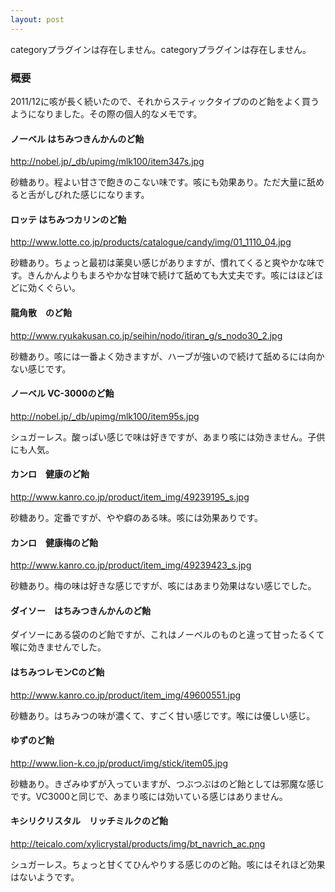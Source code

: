 ```yaml
---
layout: post
---
```

<p><span class="error">categoryプラグインは存在しません。</span><span class="error">categoryプラグインは存在しません。</span></p>
<h3>概要</h3>
<p>2011/12に咳が長く続いたので、それからスティックタイプののど飴をよく買うようになりました。その際の個人的なメモです。</p>
<h4>ノーベル はちみつきんかんのど飴</h4>
<p><a href="http://nobel.jp/_db/upimg/mlk100/item347s.jpg">http://nobel.jp/_db/upimg/mlk100/item347s.jpg</a></p>
<p>砂糖あり。程よい甘さで飽きのこない味です。咳にも効果あり。ただ大量に舐めると舌がしびれた感じになります。</p>
<h4>ロッテ はちみつカリンのど飴</h4>
<p><a href="http://www.lotte.co.jp/products/catalogue/candy/img/01_1110_04.jpg">http://www.lotte.co.jp/products/catalogue/candy/img/01_1110_04.jpg</a></p>
<p>砂糖あり。ちょっと最初は薬臭い感じがありますが、慣れてくると爽やかな味です。きんかんよりもまろやかな甘味で続けて舐めても大丈夫です。咳にはほどほどに効くぐらい。</p>
<h4>龍角散　のど飴</h4>
<p><a href="http://www.ryukakusan.co.jp/seihin/nodo/itiran_g/s_nodo30_2.jpg">http://www.ryukakusan.co.jp/seihin/nodo/itiran_g/s_nodo30_2.jpg</a></p>
<p>砂糖あり。咳には一番よく効きますが、ハーブが強いので続けて舐めるには向かない感じです。</p>
<h4>ノーベル VC-3000のど飴</h4>
<p><a href="http://nobel.jp/_db/upimg/mlk100/item95s.jpg">http://nobel.jp/_db/upimg/mlk100/item95s.jpg</a></p>
<p>シュガーレス。酸っぱい感じで味は好きですが、あまり咳には効きません。子供にも人気。</p>
<h4>カンロ　健康のど飴</h4>
<p><a href="http://www.kanro.co.jp/product/item_img/49239195_s.jpg">http://www.kanro.co.jp/product/item_img/49239195_s.jpg</a></p>
<p>砂糖あり。定番ですが、やや癖のある味。咳には効果ありです。</p>
<h4>カンロ　健康梅のど飴</h4>
<p><a href="http://www.kanro.co.jp/product/item_img/49239423_s.jpg">http://www.kanro.co.jp/product/item_img/49239423_s.jpg</a></p>
<p>砂糖あり。梅の味は好きな感じですが、咳にはあまり効果はない感じでした。</p>
<h4>ダイソー　はちみつきんかんのど飴</h4>
<p>ダイソーにある袋ののど飴ですが、これはノーベルのものと違って甘ったるくて喉に効きませんでした。</p>
<h4>はちみつレモンCのど飴</h4>
<p><a href="http://www.kanro.co.jp/product/item_img/49600551.jpg">http://www.kanro.co.jp/product/item_img/49600551.jpg</a></p>
<p>砂糖あり。はちみつの味が濃くて、すごく甘い感じです。喉には優しい感じ。</p>
<h4>ゆずのど飴</h4>
<p><a href="http://www.lion-k.co.jp/product/img/stick/item05.jpg">http://www.lion-k.co.jp/product/img/stick/item05.jpg</a></p>
<p>砂糖あり。きざみゆずが入っていますが、つぶつぶはのど飴としては邪魔な感じです。VC3000と同じで、あまり咳には効いている感じはありません。</p>
<h4>キシリクリスタル　リッチミルクのど飴</h4>
<p><a href="http://teicalo.com/xylicrystal/products/img/bt_navrich_ac.png">http://teicalo.com/xylicrystal/products/img/bt_navrich_ac.png</a></p>
<p>シュガーレス。ちょっと甘くてひんやりする感じののど飴。咳にはそれほど効果はないようです。</p>
